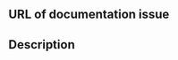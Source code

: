 <!--- STOP! Before you create an issue, search this repository's open issues to see if it has already been reported. This act helps reduce duplicate issues from being created. -->
<!--- SECURITY DISCLOSURE: If this is a security disclosure please follow the guidelines in CONTRIBUTING.md. This helps keep folks from accidentally releasing vulnerabilities before the maintainers get a chance to fix the issue. -->

## URL of documentation issue

## Description
